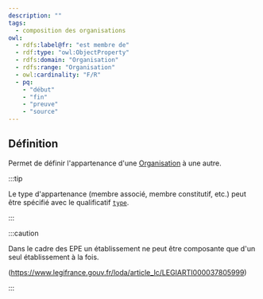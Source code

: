 ```yaml
---
description: ""
tags:
  - composition des organisations
owl:
  - rdfs:label@fr: "est membre de"
  - rdf:type: "owl:ObjectProperty"
  - rdfs:domain: "Organisation"
  - rdfs:range: "Organisation"
  - owl:cardinality: "F/R"
  - pq:
    - "début"
    - "fin"
    - "preuve"
    - "source"
---
```


<OntologyTable frontMatter={frontMatter}/>

## Définition

Permet de définir l'appartenance d'une [Organisation](../Classes/Organisation/Organisation.md) à une autre.

:::tip

Le type d'appartenance (membre associé, membre constitutif, etc.) peut être spécifié avec le qualificatif [`type`](type.md).

:::

:::caution

Dans le cadre des EPE un établissement ne peut être composante que d'un seul établissement à la fois.

(<https://www.legifrance.gouv.fr/loda/article_lc/LEGIARTI000037805999>)

:::
